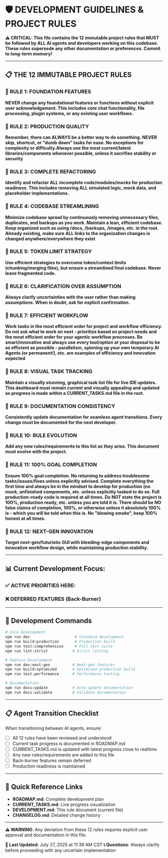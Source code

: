 # 🛡️ DEVELOPMENT GUIDELINES & PROJECT RULES

**⚠️ CRITICAL: This file contains the 12 immutable project rules that MUST be followed by ALL AI agents and developers working on this codebase. These rules supersede any other documentation or preferences. Commit to long-term memory!**

---

## 📋 THE 12 IMMUTABLE PROJECT RULES

### 🔴 RULE 1: FOUNDATION FEATURES
**NEVER change any foundational features or functions without explicit user acknowledgement. This includes core chat functionality, file processing, plugin systems, or any existing user workflows.**

### 🔴 RULE 2: PRODUCTION QUALITY
**Remember, there can ALWAYS be a better way to do something. NEVER skip, shortcut, or "dumb down" tasks for ease. No exceptions for complexity or difficulty.Always use the most current/latest libraries/components whenever possible, unless it sacrifies stability or security**

### 🔴 RULE 3: COMPLETE REFACTORING
**Identify and refactor ALL incomplete code/modules/mocks for production readiness. This includes removing ALL simulated logic, mock data, and placeholder implementations.**

### 🔴 RULE 4: CODEBASE STREAMLINING
**Minimize codebase sprawl by continuously removing unnecessary files, duplicates, and backups as you work. Maintain a lean, efficient codebase. Keep organized such as using /docs, /backups, /images, etc. in the root. Already existing, make sure ALL links to the organization changes is changed anywhere/everywhere they exist**

### 🔴 RULE 5: TOKEN LIMIT STRATEGY
**Use efficient strategies to overcome token/context limits (chunking/merging files), but ensure a streamlined final codebase. Never leave fragmented code.**

### 🔴 RULE 6: CLARIFICATION OVER ASSUMPTION
**Always clarify uncertainties with the user rather than making assumptions. When in doubt, ask for explicit confirmation.**

### 🔴 RULE 7: EFFICIENT WORKFLOW
**Work tasks in the most efficient order for project and workflow efficiency. Do not ask what to work on next - prioritize based on project needs and the most efficient order for your agentic workflow processes. Be smart/innovative and always use every tool/option at your disposal to be as efficient as possible - parallelism, spinning up your own temporary AI Agents (or permanent!), etc. are examples of efficiency and innovation expected**

### 🔴 RULE 8: VISUAL TASK TRACKING
**Maintain a visually stunning, graphical task list file for live IDE updates. This dashboard must remain current and visually appealing and updated as progress is made within a CURRENT_TASKS.md file in the root.**

### 🔴 RULE 9: DOCUMENTATION CONSISTENCY
**Consistently update documentation for seamless agent transitions. Every change must be documented for the next developer.**

### 🔴 RULE 10: RULE EVOLUTION
**Add any new rules/requirements to this list as they arise. This document must evolve with the project.**

### 🔴 RULE 11: 100% GOAL COMPLETION
**Ensure 100% goal completion. No returning to address troublesome tasks/issues/fixes unless explicitly advised. Complete everything the first time and always be in the mindset to develop for production (no mock, unfinished components, etc. unless explicitly tasked to do so. Full production-ready code is required at all times. Do NOT state the project is 100%, production ready, etc. unless you are told it is. There should be NO false claims of completion, 100%, or otherwise unless it absolutely 100% is - which you will be told when this is. No "blowing smoke", keep 100% honest at all times.**

### 🔴 RULE 12: NEXT-GEN INNOVATION
**Target next-gen/futuristic GUI with bleeding-edge components and innovative workflow design, while maintaining production stability.**

---

## 📊 Current Development Focus:




### ✅ ACTIVE PRIORITIES HERE:




### ❌ DEFERRED FEATURES (Back-Burner)


---

## 🚀 Development Commands

```bash
# Core Development
npm run dev                    # Standard development
npm run build:production       # Production build
npm run test:comprehensive     # Full test suite
npm run lint:strict           # Strict linting

# Feature Development
npm run dev:next-gen          # Next-gen features
npm run build:optimized       # Optimized production build
npm run test:performance      # Performance testing

# Documentation
npm run docs:update           # Auto-update documentation
npm run docs:validate         # Validate documentation
```

---

## 📋 Agent Transition Checklist

When transitioning between AI agents, ensure:

- [ ] All 12 rules have been reviewed and understood
- [ ] Current task progress is documented in ROADMAP.md
- [ ] CURRENT_TASKS.md is updated with latest progress close to realtime
- [ ] Any new rules/requirements are added to this file
- [ ] Back-burner features remain deferred
- [ ] Production readiness is maintained

---

## 🔗 Quick Reference Links

- **ROADMAP.md**: Complete development plan
- **CURRENT_TASKS.md**: Live progress visualization
- **DEVELOPMENT.md**: This rule document (current file)
- **CHANGELOG.md**: Detailed change history

---

**⚠️ WARNING**: Any deviation from these 12 rules requires explicit user approval and documentation in this file.

**📅 Last Updated**: July 27, 2025 at 11:39 AM CST
**📞 Questions**: Always clarify before proceeding with any uncertain implementation
